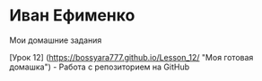 

# Иван Ефименко
Мои домашние задания

[Урок 12] (https://bossyara777.github.io/Lesson_12/ "Моя готовая домашка") - Работа с репозиторием на GitHub 
